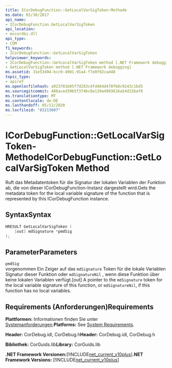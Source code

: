 ```yaml
---
title: ICorDebugFunction::GetLocalVarSigToken-Methode
ms.date: 03/30/2017
api_name:
- ICorDebugFunction.GetLocalVarSigToken
api_location:
- mscordbi.dll
api_type:
- COM
f1_keywords:
- ICorDebugFunction::GetLocalVarSigToken
helpviewer_keywords:
- ICorDebugFunction::GetLocalVarSigToken method [.NET Framework debugging]
- GetLocalVarSigToken method [.NET Framework debugging]
ms.assetid: 31e53494-bcc9-4981-91a4-f7e0f02cad48
topic_type:
- apiref
ms.openlocfilehash: a923701b05f7d283c4fd464d470fb0c9243c1bd5
ms.sourcegitcommit: 488aced39b5f374bc0a139a4993616a54d15baf0
ms.translationtype: MT
ms.contentlocale: de-DE
ms.lasthandoff: 05/12/2020
ms.locfileid: "83213607"
---
```

# <a name="icordebugfunctiongetlocalvarsigtoken-method"></a><span data-ttu-id="21c0b-102">ICorDebugFunction::GetLocalVarSigToken-Methode</span><span class="sxs-lookup"><span data-stu-id="21c0b-102">ICorDebugFunction::GetLocalVarSigToken Method</span></span>
<span data-ttu-id="21c0b-103">Ruft das Metadatentoken für die Signatur der lokalen Variablen der Funktion ab, die von dieser ICorDebugFunction-Instanz dargestellt wird.</span><span class="sxs-lookup"><span data-stu-id="21c0b-103">Gets the metadata token for the local variable signature of the function that is represented by this ICorDebugFunction instance.</span></span>  
  
## <a name="syntax"></a><span data-ttu-id="21c0b-104">Syntax</span><span class="sxs-lookup"><span data-stu-id="21c0b-104">Syntax</span></span>  
  
```cpp  
HRESULT GetLocalVarSigToken (  
    [out] mdSignature *pmdSig  
);  
```  
  
## <a name="parameters"></a><span data-ttu-id="21c0b-105">Parameter</span><span class="sxs-lookup"><span data-stu-id="21c0b-105">Parameters</span></span>  
 `pmdSig`  
 <span data-ttu-id="21c0b-106">vorgenommen Ein Zeiger auf das `mdSignature` Token für die lokale Variablen Signatur dieser Funktion oder `mdSignatureNil` , wenn diese Funktion über keine lokalen Variablen verfügt.</span><span class="sxs-lookup"><span data-stu-id="21c0b-106">[out] A pointer to the `mdSignature` token for the local variable signature of this function, or `mdSignatureNil`, if this function has no local variables.</span></span>  
  
## <a name="requirements"></a><span data-ttu-id="21c0b-107">Requirements (Anforderungen)</span><span class="sxs-lookup"><span data-stu-id="21c0b-107">Requirements</span></span>  
 <span data-ttu-id="21c0b-108">**Plattformen:** Informationen finden Sie unter [Systemanforderungen](../../get-started/system-requirements.md).</span><span class="sxs-lookup"><span data-stu-id="21c0b-108">**Platforms:** See [System Requirements](../../get-started/system-requirements.md).</span></span>  
  
 <span data-ttu-id="21c0b-109">**Header:** CorDebug.idl, CorDebug.h</span><span class="sxs-lookup"><span data-stu-id="21c0b-109">**Header:** CorDebug.idl, CorDebug.h</span></span>  
  
 <span data-ttu-id="21c0b-110">**Bibliothek:** CorGuids.lib</span><span class="sxs-lookup"><span data-stu-id="21c0b-110">**Library:** CorGuids.lib</span></span>  
  
 <span data-ttu-id="21c0b-111">**.NET Framework Versionen:**[!INCLUDE[net_current_v10plus](../../../../includes/net-current-v10plus-md.md)]</span><span class="sxs-lookup"><span data-stu-id="21c0b-111">**.NET Framework Versions:** [!INCLUDE[net_current_v10plus](../../../../includes/net-current-v10plus-md.md)]</span></span>
